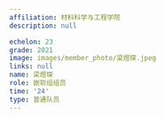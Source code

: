 ```yaml
---
affiliation: 材料科学与工程学院
description: null

echelon: 23
grade: 2021
image: images/member_photo/梁煜琛.jpeg
links: null
name: 梁煜琛
role: 嵌软组组员
time: '24'
type: 普通队员
---
```

